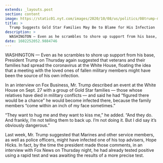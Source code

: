 ```yaml
--- 
extends: _layouts.post 
section: content 
image: https://static01.nyt.com/images/2020/10/08/us/politics/08trump-military/08trump-military-facebookJumbo.jpg 
title: > 
  Trump Suggests Gold Star Families May Be to Blame for His Infection 
description: > 
  WASHINGTON — Even as he scrambles to shore up support from his base, President Trump on Thursday again suggested that veterans and their families had spread the coronavirus at the White House, floating the idea that a meeting with the loved ones of fallen military members might have been the source of his own infection.And frankly, I’m not telling them to back up.I’m not doing it.But I did say it’s obviously dangerous.”Last week, Mr. Trump suggested that Marines and other service members, as well as police officers, might have infected one of his top advisers, Hope Hicks.In fact, by the time the president made those comments, in an interview with Fox News on Thursday night, he had already tested positive using a rapid test and was awaiting the results of a more precise test. 
date: 1602252052.9884746 
--- 
```

WASHINGTON — Even as he scrambles to shore up support from his base, President Trump on Thursday again suggested that veterans and their families had spread the coronavirus at the White House, floating the idea that a meeting with the loved ones of fallen military members might have been the source of his own infection.

In an interview on Fox Business, Mr. Trump described an event at the White House on Sept. 27 with a group of Gold Star families — those whose relatives have died in military conflicts — and said he had “figured there would be a chance” he would become infected there, because the family members “come within an inch of my face sometimes.”

“They want to hug me and they want to kiss me,” he added. “And they do. And frankly, I’m not telling them to back up. I’m not doing it. But I did say it’s obviously dangerous.”

Last week, Mr. Trump suggested that Marines and other service members, as well as police officers, might have infected one of his top advisers, Hope Hicks. In fact, by the time the president made those comments, in an interview with Fox News on Thursday night, he had already tested positive using a rapid test and was awaiting the results of a more precise test.